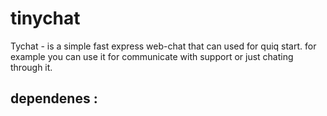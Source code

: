 # tinychat
Tychat - is a simple fast express web-chat that can used for quiq start. 
for example you can use it for communicate with support or just chating through it.

## dependenes : 
